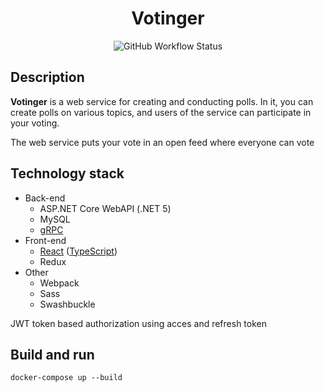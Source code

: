 <h1 align="center">Votinger</h1>
<div align="center">
<img alt="GitHub Workflow Status" src="https://img.shields.io/github/workflow/status/SeanWoo/Votinger/.NET-Test">
</div>

## Description
__Votinger__ is a web service for creating and conducting polls. In it, you can create polls on various topics, and users of the service can participate in your voting.

The web service puts your vote in an open feed where everyone can vote

## Technology stack
 - Back-end
    - ASP.NET Core WebAPI (.NET 5)
    - MySQL
    - [gRPC](https://grpc.io/)
 - Front-end
    - [React](https://reactjs.org/) ([TypeScript](https://www.typescriptlang.org/))
    - Redux
 - Other
    - Webpack 
    - Sass
    - Swashbuckle
 
JWT token based authorization using acces and refresh token

## Build and run
```console
docker-compose up --build
```
